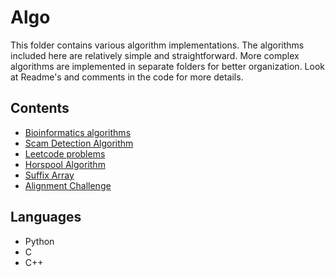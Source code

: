 # Algo

This folder contains various algorithm implementations. The algorithms included here are relatively 
simple and straightforward. More complex algorithms are implemented in separate folders for better 
organization. Look at Readme's and comments in the code for more details.

## Contents

- [Bioinformatics algorithms](./bioinfo)
- [Scam Detection Algorithm](./scam_algo)
- [Leetcode problems](./leetcode)
- [Horspool Algorithm](./horspool)
- [Suffix Array](./suftab)
- [Alignment Challenge](./align)

## Languages
- Python
- C
- C++

